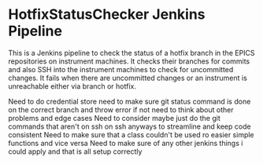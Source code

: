 # HotfixStatusChecker Jenkins Pipeline
This is a Jenkins pipeline to check the status of a hotfix branch in the EPICS repositories on instrument machines.
It checks their branches for commits and also SSH into the instrument machines to check for uncommitted changes.
It fails when there are uncommitted changes or an instrument is unreachable either via branch or hotfix.

Need to do credential store
need to make sure git status command is done on the correct branch and throw error if not
need to think about other problems and edge cases
Need to consider maybe just do the git commands that aren't on ssh on ssh anyways to streamline and keep code consistent
Need to make sure that a class couldn't be used ro easier simple functions and vice versa
Need to make sure of any other jenkins things i could apply and that is all setup correctly
